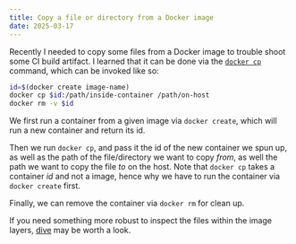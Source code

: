 ```yaml
---
title: Copy a file or directory from a Docker image
date: 2025-03-17
---
```


Recently I needed to copy some files from a Docker image to trouble shoot some CI build artifact. I learned that it can be done via the [`docker cp`](https://docs.docker.com/reference/cli/docker/container/cp/) command, which can be invoked like so:

```sh
id=$(docker create image-name)
docker cp $id:/path/inside-container /path/on-host
docker rm -v $id
```

We first run a container from a given image via `docker create`, which will run a new container and return its id. 

Then we run `docker cp`, and pass it the id of the new container we spun up, as well as the path of the file/directory we want to copy _from_, as well the path we want to copy the file _to_ on the host. Note that `docker cp` takes a container _id_ and not a image, hence why we have to run the container via `docker create` first.

Finally, we can remove the container via `docker rm` for clean up.

If you need something more robust to inspect the files within the image layers, [dive](https://github.com/wagoodman/dive) may be worth a look.
